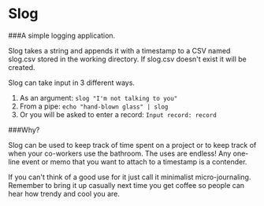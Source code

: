 Slog
====

###A simple logging application.

Slog takes a string and appends it with a timestamp to a CSV named slog.csv stored in the working directory. If slog.csv doesn't exist it will be created.

Slog can take input in 3 different ways.

1. As an argument: `slog "I'm not talking to you"`
2. From a pipe: `echo "hand-blown glass" | slog`
3. Or you will be asked to enter a record: `Input record: record`

###Why?

Slog can be used to keep track of time spent on a project or to keep track of when your co-workers use the bathroom. The uses are endless! Any one-line event or memo that you want to attach to a timestamp is a contender.

If you can't think of a good use for it just call it minimalist micro-journaling. Remember to bring it up casually next time you get coffee so people can hear how trendy and cool you are.

